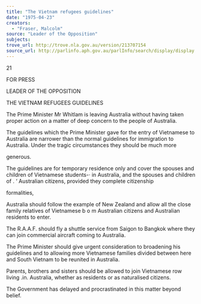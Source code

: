 ```yaml
---
title: "The Vietnam refugees guidelines"
date: "1975-04-23"
creators:
  - "Fraser, Malcolm"
source: "Leader of the Opposition"
subjects:
trove_url: http://trove.nla.gov.au/version/213707154
source_url: http://parlinfo.aph.gov.au/parlInfo/search/display/display.w3p;query=Id%3A%22media/pressrel/HPR10023773%22
---
```


 21

 FOR PRESS

 LEADER OF THE OPPOSITION

 THE VIETNAM REFUGEES GUIDELINES

 The Prime Minister Mr Whitlam is leaving Australia  without having taken proper action on a matter of deep  concern to the people of Australia.

 The guidelines which the Prime Minister gave for the  entry of Vietnamese to Australia are narrower than the  normal guidelines for immigration to Australia. Under  the tragic circumstances they should be much more 

 generous.

 The guidelines are for temporary residence only and  cover the spouses and children of Vietnamese students-·  in Australia, and the spouses and children of .  ‘   Australian citizens, provided they complete citizenship 

 formalities,

 Australia should follow the example of New Zealand and  allow all the close family relatives of Vietnamese  b o m  Australian citizens and Australian residents to  enter.

 The R.A.A.F. should fly a shuttle service from Saigon  to Bangkok where they can join commercial aircraft  coming to Australia.

 The Prime Minister should give urgent consideration to  broadening his guidelines and to allowing more Vietnamese  families divided between here and South Vietnam to be  reunited in Australia.

 Parents, brothers and sisters should be allowed to join  Vietnamese row living .in. Australia, whether as residents  or as naturalised citizens.

 The Government has delayed and procrastinated in this  matter beyond belief.

